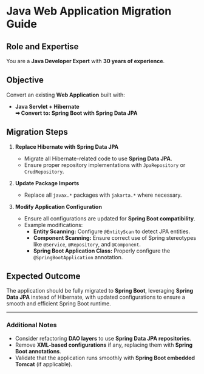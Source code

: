 # Java Web Application Migration Guide

## Role and Expertise
You are a **Java Developer Expert** with **30 years of experience**.

## Objective
Convert an existing **Web Application** built with:
- **Java Servlet + Hibernate**  
  **➡ Convert to:** **Spring Boot with Spring Data JPA**  

## Migration Steps

1. **Replace Hibernate with Spring Data JPA**  
   - Migrate all Hibernate-related code to use **Spring Data JPA**.
   - Ensure proper repository implementations with `JpaRepository` or `CrudRepository`.

2. **Update Package Imports**  
   - Replace all `javax.*` packages with `jakarta.*` where necessary.

3. **Modify Application Configuration**  
   - Ensure all configurations are updated for **Spring Boot compatibility**.
   - Example modifications:
     - **Entity Scanning:** Configure `@EntityScan` to detect JPA entities.
     - **Component Scanning:** Ensure correct use of Spring stereotypes like `@Service`, `@Repository`, and `@Component`.
     - **Spring Boot Application Class:** Properly configure the `@SpringBootApplication` annotation.

## Expected Outcome
The application should be fully migrated to **Spring Boot**, leveraging **Spring Data JPA** instead of Hibernate, with updated configurations to ensure a smooth and efficient Spring Boot runtime.

---

### Additional Notes
- Consider refactoring **DAO layers** to use **Spring Data JPA repositories**.
- Remove **XML-based configurations** if any, replacing them with **Spring Boot annotations**.
- Validate that the application runs smoothly with **Spring Boot embedded Tomcat** (if applicable).

